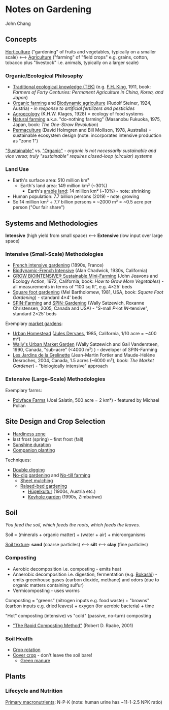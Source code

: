 # Notes on Gardening

John Chang


## Concepts

[Horticulture](https://en.wikipedia.org/wiki/Horticulture) ("gardening" of fruits and vegetables, typically on a smaller scale) ⟷ [Agriculture](https://en.wikipedia.org/wiki/Agriculture) ("farming" of "field crops" e.g. grains, cotton, tobacco plus "livestock" i.e. animals, typically on a larger scale)

### Organic/Ecological Philosophy

* [Traditional ecological knowledge (TEK)](https://en.wikipedia.org/wiki/Traditional_ecological_knowledge) (e.g. [F.H. King](https://en.wikipedia.org/wiki/Franklin_Hiram_King), 1911, book: _Farmers of Forty Centuries: Permanent Agriculture in China, Korea, and Japan_)
* [Organic farming](https://en.wikipedia.org/wiki/Organic_farming) and [Biodynamic agriculture](https://en.wikipedia.org/wiki/Biodynamic_agriculture) (Rudolf Steiner, 1924, Austria) - _in response to artificial fertilizers and pesticides_
* [Agroecology](https://en.wikipedia.org/wiki/Agroecology) (K.H.W. Klages, 1928) = ecology of food systems
* [Natural farming](https://en.wikipedia.org/wiki/Natural_farming) a.k.a. "do-nothing farming" (Masanobu Fukuoka, 1975, Japan, book: _The One-Straw Revolution_)
* [Permaculture](https://en.wikipedia.org/wiki/Permaculture) (David Holmgren and Bill Mollison, 1978, Australia) = sustainable ecosystem design (note: incorporates intensive production as "zone 1")

["Sustainable"](https://en.wikipedia.org/wiki/Sustainable_agriculture) vs. ["Organic"](https://en.wikipedia.org/wiki/Organic_farming) - _organic is not necessarily sustainable and vice versa; truly "sustainable" requires closed-loop (circular) systems_

### Land Use

* Earth's surface area: 510 million km²
	* Earth's land area: 149 million km² (~30%)
		* Earth's [arable land](https://en.wikipedia.org/wiki/Arable_land): 14 million km² (~10%) - note: shrinking
* Human population: 7.7 billion persons (2019) - note: growing
* So 14 million km² ÷ 7.7 billion persons = ~2000 m² = ~0.5 acre per person ("Our fair share")


## Systems and Methodologies

**Intensive** (high yield from small space) ⟷ **Extensive** (low input over large space)

### Intensive (Small-Scale) Methodologies

* [French intensive gardening](https://en.wikipedia.org/wiki/French_intensive_gardening) (1890s, France)
* [Biodynamic-French Intensive](https://en.wikipedia.org/wiki/Alan_Chadwick) (Alan Chadwick, 1930s, California)
* [GROW BIOINTENSIVE® Sustainable Mini-Farming](http://growbiointensive.org/) (John Jeavons and Ecology Action, 1972, California, book: _How to Grow More Vegetables_) - all measurements in terms of "100 sq ft", e.g. 4×25' beds
* [Square foot gardening](https://en.wikipedia.org/wiki/Square_foot_gardening) (Mel Bartholomew, 1981, USA, book: _Square Foot Gardening_) - standard 4×4' beds
* [SPIN-Farming](http://www.spinfarming.com/) and [SPIN-Gardening](http://www.spingardening.com/) (Wally Satzewich, Roxanne Christensen, 2005, Canada and USA) - "_S_-mall _P_-lot _IN_-tensive", standard 2×25' beds

Exemplary [market gardens](https://en.wikipedia.org/wiki/Market_garden):

* [Urban Homestead](http://urbanhomestead.org/) ([Jules Dervaes](https://en.wikipedia.org/wiki/Jules_Dervaes), 1985, California, 1/10 acre = ~400 m²)
* [Wally's Urban Market
Garden](http://www.marketgardening.com/) (Wally Satzewich and Gail Vandersteen, 1990, Canada, "sub-acre" (<4000 m²) ) - developer of SPIN-Farming
* [Les Jardins de la Grelinette](https://en.wikipedia.org/wiki/Jean-Martin_Fortier) (Jean-Martin Fortier and Maude-Hélène Desroches, 2004, Canada, 1.5 acres (~6000 m²), book: _The Market Gardener_) - "biologically intensive" approach


### Extensive (Large-Scale) Methodologies

Exemplary farms:

* [Polyface Farms](https://en.wikipedia.org/wiki/Polyface_Farm) (Joel Salatin, 500 acre = 2 km²) - featured by Michael Pollan


## Site Design and Crop Selection

* [Hardiness zone](https://en.wikipedia.org/wiki/Hardiness_zone)
* last frost (spring) – first frost (fall)
* [Sunshine duration](https://en.wikipedia.org/wiki/Sunshine_duration) 
* [Companion planting](https://en.wikipedia.org/wiki/Companion_planting)

Techniques:

* [Double digging](https://en.wikipedia.org/wiki/Double_digging)
* [No-dig gardening](https://en.wikipedia.org/wiki/No-dig_gardening) and [No-till farming](https://en.wikipedia.org/wiki/No-till_farming)
	* [Sheet mulching](https://en.wikipedia.org/wiki/Sheet_mulching)
	* [Raised-bed gardening](https://en.wikipedia.org/wiki/Raised-bed_gardening)
		* [Hügelkultur](https://en.wikipedia.org/wiki/H%C3%BCgelkultur) (1900s, Austria etc.)
		* [Keyhole garden](https://en.wikipedia.org/wiki/Keyhole_garden) (1990s, Zimbabwe)


## Soil

_You feed the soil, which feeds the roots, which feeds the leaves._

Soil = (minerals + organic matter) + (water + air) + microorganisms


[Soil texture](https://en.wikipedia.org/wiki/Soil_texture): **sand** (coarse particles) ⟷ **silt** ⟷ **clay** (fine particles)


### Composting

* Aerobic decomposition i.e. composting - emits heat
* Anaerobic decomposition i.e. digestion, fermentation (e.g. [Bokashi](https://en.wikipedia.org/wiki/Bokashi_(horticulture))) - emits greenhouse gases (carbon dioxide, methane) and odors (due to organic matters containing sulfur)
* Vermicomposting - uses worms

Composting = "greens" (nitrogen inputs e.g. food waste) + "browns" (carbon inputs e.g. dried leaves) + oxygen (for aerobic bacteria) + time

"Hot" composting (intensive) vs "cold" (passive, no-turn) composting

* ["The Rapid Composting Method"](https://vric.ucdavis.edu/pdf/compost_rapidcompost.pdf) (Robert D. Raabe, 2001)

### Soil Health

* [Crop rotation](https://en.wikipedia.org/wiki/Crop_rotation)
* [Cover crop](https://en.wikipedia.org/wiki/Cover_crop) - don't leave the soil bare!
	* [Green manure](https://en.wikipedia.org/wiki/Green_manure)


## Plants

### Lifecycle and Nutrition

[Primary macronutrients](https://en.wikipedia.org/wiki/Plant_nutrition#Macronutrients_(primary)): N-P-K (note: human urine has ~11-1-2.5 NPK ratio)
